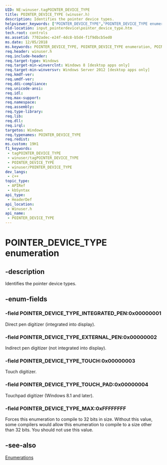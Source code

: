 ```yaml
---
UID: NE:winuser.tagPOINTER_DEVICE_TYPE
title: POINTER_DEVICE_TYPE (winuser.h)
description: Identifies the pointer device types.
helpviewer_keywords: ["POINTER_DEVICE_TYPE","POINTER_DEVICE_TYPE enumeration","POINTER_DEVICE_TYPE_EXTERNAL_PEN","POINTER_DEVICE_TYPE_INTEGRATED_PEN","POINTER_DEVICE_TYPE_MAX","POINTER_DEVICE_TYPE_TOUCH","POINTER_DEVICE_TYPE_TOUCH_PAD","input_pointerdevice.pointer_device_type","unifiedinputstack.pointer_device_type","winuser/POINTER_DEVICE_TYPE","winuser/POINTER_DEVICE_TYPE_EXTERNAL_PEN","winuser/POINTER_DEVICE_TYPE_INTEGRATED_PEN","winuser/POINTER_DEVICE_TYPE_MAX","winuser/POINTER_DEVICE_TYPE_TOUCH","winuser/POINTER_DEVICE_TYPE_TOUCH_PAD"]
old-location: input_pointerdevice\pointer_device_type.htm
tech.root: controls
ms.assetid: 7702adec-e24f-4dc8-b5d4-f1f9dbcb5ed0
ms.date: 12/05/2018
ms.keywords: POINTER_DEVICE_TYPE, POINTER_DEVICE_TYPE enumeration, POINTER_DEVICE_TYPE_EXTERNAL_PEN, POINTER_DEVICE_TYPE_INTEGRATED_PEN, POINTER_DEVICE_TYPE_MAX, POINTER_DEVICE_TYPE_TOUCH, POINTER_DEVICE_TYPE_TOUCH_PAD, input_pointerdevice.pointer_device_type, unifiedinputstack.pointer_device_type, winuser/POINTER_DEVICE_TYPE, winuser/POINTER_DEVICE_TYPE_EXTERNAL_PEN, winuser/POINTER_DEVICE_TYPE_INTEGRATED_PEN, winuser/POINTER_DEVICE_TYPE_MAX, winuser/POINTER_DEVICE_TYPE_TOUCH, winuser/POINTER_DEVICE_TYPE_TOUCH_PAD
req.header: winuser.h
req.include-header: 
req.target-type: Windows
req.target-min-winverclnt: Windows 8 [desktop apps only]
req.target-min-winversvr: Windows Server 2012 [desktop apps only]
req.kmdf-ver: 
req.umdf-ver: 
req.ddi-compliance: 
req.unicode-ansi: 
req.idl: 
req.max-support: 
req.namespace: 
req.assembly: 
req.type-library: 
req.lib: 
req.dll: 
req.irql: 
targetos: Windows
req.typenames: POINTER_DEVICE_TYPE
req.redist: 
ms.custom: 19H1
f1_keywords:
 - tagPOINTER_DEVICE_TYPE
 - winuser/tagPOINTER_DEVICE_TYPE
 - POINTER_DEVICE_TYPE
 - winuser/POINTER_DEVICE_TYPE
dev_langs:
 - c++
topic_type:
 - APIRef
 - kbSyntax
api_type:
 - HeaderDef
api_location:
 - Winuser.h
api_name:
 - POINTER_DEVICE_TYPE
---
```


# POINTER_DEVICE_TYPE enumeration


## -description

Identifies the pointer device types.

## -enum-fields

### -field POINTER_DEVICE_TYPE_INTEGRATED_PEN:0x00000001

Direct pen digitizer (integrated into display).

### -field POINTER_DEVICE_TYPE_EXTERNAL_PEN:0x00000002

Indirect pen digitizer (not integrated into display).

### -field POINTER_DEVICE_TYPE_TOUCH:0x00000003

Touch digitizer.

### -field POINTER_DEVICE_TYPE_TOUCH_PAD:0x00000004

Touchpad digitizer (Windows 8.1 and later).

### -field POINTER_DEVICE_TYPE_MAX:0xFFFFFFFF

Forces this enumeration to compile to 32 bits in size. Without this value, some compilers would allow this enumeration to compile to a size other than 32 bits. You should not use this value.

## -see-also

<a href="/previous-versions/windows/desktop/input_pointerdevice/enumerations">Enumerations</a>
